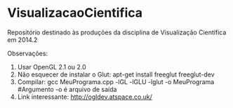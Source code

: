 VisualizacaoCientifica
======================

Repositório destinado às produções da disciplina de Visualização Científica em 2014.2

Observações:
  1. Usar OpenGL 2.1 ou 2.0
  2. Não esquecer de instalar o Glut: apt-get install freeglut freeglut-dev
  3. Compilar: gcc MeuPrograma.cpp -lGL -lGLU -lglut -o MeuPrograma   #Argumento -o é arquivo de saída
  4. Link interessante: http://ogldev.atspace.co.uk/
